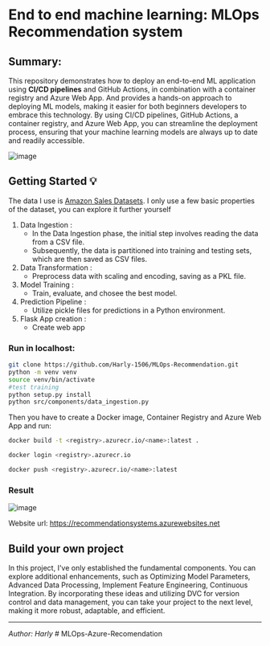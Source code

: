 # End to end machine learning: MLOps Recommendation system

## Summary:

This repository demonstrates how to deploy an end-to-end ML application using **CI/CD pipelines** and GitHub Actions, in combination with a container registry and Azure Web App. And provides a hands-on approach to deploying ML models, making it easier for both beginners developers to embrace this technology. By using CI/CD pipelines, GitHub Actions, a container registry, and Azure Web App, you can streamline the deployment process, ensuring that your machine learning models are always up to date and readily accessible.

![image](https://github.com/Harly-1506/MLOps-Recommendation/assets/86733695/a43f5bd7-e25b-4df6-84a8-3d8f0fc2d99d)

## Getting Started 💡
The data I use is [Amazon Sales Datasets](https://www.kaggle.com/datasets/karkavelrajaj/amazon-sales-dataset). I only use a few basic properties of the dataset, you can explore it further yourself
1. Data Ingestion :
    - In the Data Ingestion phase, the initial step involves reading the data from a CSV file.
    - Subsequently, the data is partitioned into training and testing sets, which are then saved as CSV files.
2. Data Transformation :
   - Preprocess data with scaling and encoding, saving as a PKL file.
3. Model Training :
   - Train, evaluate, and chosee the best model.
4. Prediction Pipeline :
   - Utilize pickle files for predictions in a Python environment.
5. Flask App creation :
   - Create web app
     
### Run in localhost:

```zsh
git clone https://github.com/Harly-1506/MLOps-Recommendation.git
python -m venv venv
source venv/bin/activate
#test training
python setup.py install
python src/components/data_ingestion.py 
```

Then you have to create a Docker image, Container Registry and Azure Web App and run:
```zsh
docker build -t <registry>.azurecr.io/<name>:latest .

docker login <registry>.azurecr.io

docker push <registry>.azurecr.io/<name>:latest

```
### Result
![image](https://github.com/Harly-1506/MLOps-Recommendation/assets/86733695/16237030-94e2-4928-a5ab-815e458d2c7f)

Website url: https://recommendationsystems.azurewebsites.net

## Build your own project

In this project, I've only established the fundamental components. You can explore additional enhancements, such as Optimizing Model Parameters, Advanced Data Processing, Implement Feature Engineering, Continuous Integration. By incorporating these ideas and utilizing DVC for version control and data management, you can take your project to the next level, making it more robust, adaptable, and efficient.

---
*Author: Harly*
#   M L O p s - A z u r e - R e c o m e n d a t i o n  
 